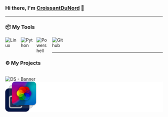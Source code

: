 ### Hi there, I'm [CroissantDuNord](https://github.com/CroissantDuNord) 👋

---

### 📦 My Tools

<img align="left" alt="Linux" width="40px" style="padding-right:10px;" src="https://cdn.jsdelivr.net/gh/devicons/devicon/icons/linux/linux-original.svg" />
<img align="left" alt="Python" width="40px" style="padding-right:10px;" src="https://cdn.jsdelivr.net/gh/devicons/devicon/icons/python/python-plain.svg" />
<img align="left" alt="Powershell" width="40px" style="padding-right:10px;" src="https://upload.wikimedia.org/wikipedia/commons/2/2f/PowerShell_5.0_icon.png"/>
<img align="left" alt="Github" width="40px" style="padding-right:10px;" src="https://cdn4.iconfinder.com/data/icons/iconsimple-logotypes/512/github-512.png"/>

<br /><br />

---
### ⚙️ My Projects
<br />
<img alt="DS - Banner" width="600px" src="https://i.imgur.com/DZJ0eOH.png"/>
<br />
<img alt="WEL - Banner" width="580px" src="https://raw.githubusercontent.com/CroissantDuNord/CroissantDuNord/main/wel_banner.png"/>
